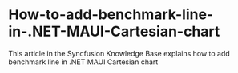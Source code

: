 # How-to-add-benchmark-line-in-.NET-MAUI-Cartesian-chart
This article in the Syncfusion Knowledge Base explains how to add benchmark line in .NET MAUI Cartesian chart
